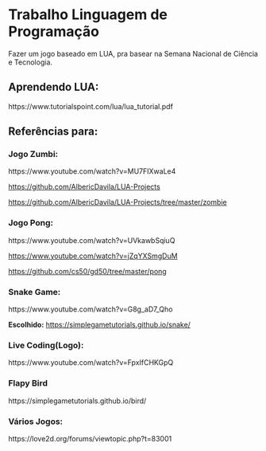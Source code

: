 <h1>Trabalho Linguagem de Programação</h1>
Fazer um jogo baseado em LUA, pra basear na Semana Nacional de Ciência e Tecnologia.
<h2>Aprendendo LUA:</h2>
https://www.tutorialspoint.com/lua/lua_tutorial.pdf

<h2>Referências para:</h2>
<h3>Jogo Zumbi:</h3>
https://www.youtube.com/watch?v=MU7FIXwaLe4

https://github.com/AlbericDavila/LUA-Projects 

https://github.com/AlbericDavila/LUA-Projects/tree/master/zombie


<h3>Jogo Pong:</h3>
https://www.youtube.com/watch?v=UVkawbSqiuQ

https://www.youtube.com/watch?v=jZqYXSmgDuM

https://github.com/cs50/gd50/tree/master/pong

<h3>Snake Game:</h3>
https://www.youtube.com/watch?v=G8g_aD7_Qho

<b>Escolhido:</b> https://simplegametutorials.github.io/snake/

<h3>Live Coding(Logo):</h3>
https://www.youtube.com/watch?v=FpxIfCHKGpQ

<h3>Flapy Bird</h3>
https://simplegametutorials.github.io/bird/

<h3>Vários Jogos:</h3>
https://love2d.org/forums/viewtopic.php?t=83001

